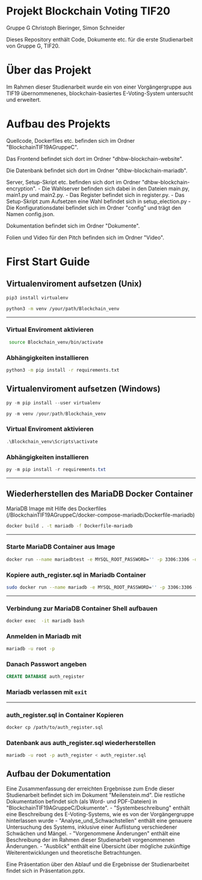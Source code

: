 # Projekt Blockchain Voting TIF20

Gruppe G
Christoph Bieringer, Simon Schneider

Dieses Repository enthält Code, Dokumente etc. für die erste Studienarbeit von Gruppe G, TIF20.

# Über das Projekt

Im Rahmen dieser Studienarbeit wurde ein von einer Vorgängergruppe aus TIF19 übernommenenes, blockchain-basiertes E-Voting-System untersucht und erweitert.

# Aufbau des Projekts

Quellcode, Dockerfiles etc. befinden sich im Ordner "BlockchainTIF19AGruppeC".

Das Frontend befindet sich dort im Ordner "dhbw-blockchain-website".

Die Datenbank befindet sich dort im Ordner "dhbw-blockchain-mariadb".

Server, Setup-Skript etc. befinden sich dort im Ordner "dhbw-blockchain-encryption".
	- Die Wahlserver befinden sich dabei in den Dateien main.py, main1.py und main2.py.
	- Das Register befindet sich in register.py.
	- Das Setup-Skript zum Aufsetzen eine Wahl befindet sich in setup_election.py
	- Die Konfigurationsdatei befindet sich im Ordner "config" und trägt den Namen config.json.

Dokumentation befindet sich im Ordner "Dokumente".

Folien und Video für den Pitch befinden sich im Ordner "Video".

# First Start Guide
## Virtualenviroment aufsetzen (Unix)
```bash
pip3 install virtualenv
```
```bash
python3 -m venv /your/path/Blockchain_venv
```
---
### Virtual Enviroment aktivieren
```bash
 source Blockchain_venv/bin/activate
```
### Abhängigkeiten installieren
```bash
python3 -m pip install -r requirements.txt
```

## Virtualenviroment aufsetzen (Windows)
```powershell
py -m pip install --user virtualenv
```
```powershell
py -m venv /your/path/Blockchain_venv
```
### Virtual Enviroment aktivieren
```powershell
.\Blockchain_venv\Scripts\activate
```
### Abhängigkeiten installieren
```powershell
py -m pip install -r requirements.txt
```
---
## Wiederherstellen des MariaDB Docker Container
MariaDB Image mit Hilfe des Dockerfiles (/BlockchainTIF19AGruppeC/docker-compose-mariadb/Dockerfile-mariadb)
```bash
docker build . -t mariadb -f Dockerfile-mariadb
```
* * *
### Starte MariaDB Container aus Image
```bash
docker run --name mariadbtest -e MYSQL_ROOT_PASSWORD='' -p 3306:3306 -d mariadb:latest 
```

### Kopiere auth_register.sql in Mariadb Container
```bash
sudo docker run --name mariadb -e MYSQL_ROOT_PASSWORD='' -p 3306:3306 -d mariadb:latest
```

---
### Verbindung zur MariaDB Container Shell aufbauen
```bash
docker exec  -it mariadb bash
```
### Anmelden in Mariadb mit 

```bash
mariadb -u root -p 
```
### Danach Passwort angeben
```SQL
CREATE DATABASE auth_register
```
### Mariadb verlassen mit ```exit```
---
### auth_register.sql in Container Kopieren
```bash
docker cp /path/to/auth_register.sql
```
### Datenbank aus auth_register.sql wiederherstellen
```bash
mariadb -u root -p auth_register < auth_register.sql
```
## Aufbau der Dokumentation

Eine Zusammenfassung der erreichten Ergebnisse zum Ende dieser Studienarbeit befindet sich im Dokument "Meilenstein.md".
Die restliche Dokumentation befindet sich (als Word- und PDF-Dateien) in "BlockchainTIF19AGruppeC/Dokumente".
	- "Systembeschreibung" enthält eine Beschreibung des E-Voting-Systems, wie es von der Vorgängergruppe hinterlassen wurde
	- "Analyse_und_Schwachstellen" enthält eine genauere Untersuchung des Systems, inklusive einer Auflistung verschiedener Schwächen und Mängel.
	- "Vorgenommene Änderungen" enthält eine Beschreibung der im Rahmen dieser Studienarbeit vorgenommenen Änderungen.
	- "Ausblick" enthält eine Übersicht über mögliche zukünftige Weiterentwicklungen und theoretische Betrachtungen.
	
Eine Präsentation über den Ablauf und die Ergebnisse der Studienarbeitet findet sich in Präsentation.pptx.
